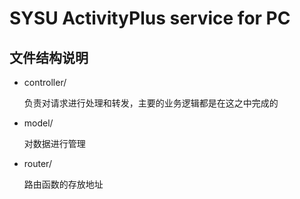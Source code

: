 # SYSU ActivityPlus service for PC

## 文件结构说明

- controller/

  负责对请求进行处理和转发，主要的业务逻辑都是在这之中完成的

- model/

  对数据进行管理

- router/

  路由函数的存放地址